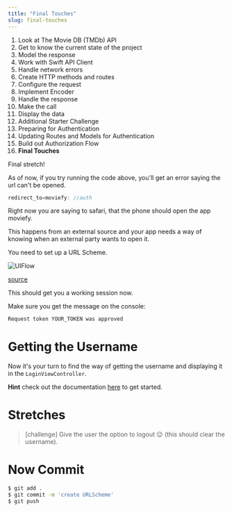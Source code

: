 ```yaml
---
title: "Final Touches"
slug: final-touches
---
```


1. Look at The Movie DB (TMDb) API
1. Get to know the current state of the project
1. Model the response
1. Work with Swift API Client
1. Handle network errors
1. Create HTTP methods and routes
1. Configure the request
1. Implement Encoder
1. Handle the response
1. Make the call
1. Display the data
1. Additional Starter Challenge
1. Preparing for Authentication
1. Updating Routes and Models for Authentication
1. Build out Authorization Flow
1. **Final Touches**

Final stretch!

As of now, if you try running the code above, you'll get an error saying the url can't be opened.

```Swift
redirect_to=moviefy: //auth
```

Right now you are saying to safari, that the phone should open the app moviefy.

This happens from an external source and your app needs a way of knowing when an external party wants to open it.

You need to set up a URL Scheme.

![UIFlow](/assets/scheme.png)

[source](https://developer.apple.com/documentation/xcode/defining-a-custom-url-scheme-for-your-app)

This should get you a working session now.

Make sure you get the message on the console:

```Swift
Request token YOUR_TOKEN was approved
```

# Getting the Username

Now it's your turn to find the way of getting the username and displaying it in the `LoginViewController`.


**Hint** check out the documentation [here](https://developers.themoviedb.org/3/account/get-account-details) to get started.

# Stretches

> [challenge]
> Give the user the option to logout 😉 (this should clear the username).
> 


# Now Commit

```bash
$ git add .
$ git commit -m 'create URLScheme'
$ git push
```
